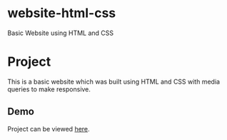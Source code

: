 # website-html-css
Basic Website using HTML and CSS 
# Project
This is a basic website which was built using HTML and CSS with media queries to make responsive.

## Demo
Project can be viewed [here]().
